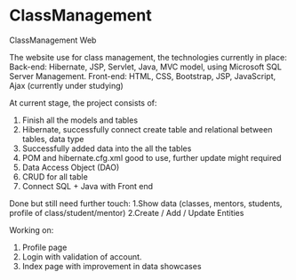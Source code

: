 # ClassManagement
ClassManagement Web

The website use for class management, the technologies currently in place: 
Back-end: Hibernate, JSP, Servlet, Java, MVC model, using Microsoft SQL Server Management.
Front-end: HTML, CSS, Bootstrap, JSP, JavaScript, Ajax (currently under studying)

At current stage, the project consists of:

1. Finish all the models and tables
2. Hibernate, successfully connect create table and relational between tables, data type
3. Successfully added data into the all the tables
4. POM and hibernate.cfg.xml good to use, further update might required
5. Data Access Object (DAO)
6. CRUD for all table
7. Connect SQL + Java with Front end

Done but still need further touch:
1.Show data (classes, mentors, students, profile of class/student/mentor)
2.Create / Add / Update Entities

Working on:
1. Profile page
2. Login with validation of account.
3. Index page with improvement in data showcases
